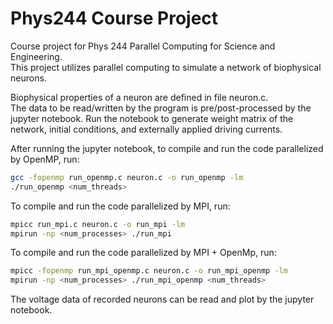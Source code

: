 # Phys244 Course Project
Course project for Phys 244 Parallel Computing for Science and Engineering.  
This project utilizes parallel computing to simulate a network of biophysical neurons.  

Biophysical properties of a neuron are defined in file neuron.c.  
The data to be read/written by the program is pre/post-processed by the jupyter notebook. Run the notebook to generate weight matrix of the network, initial conditions, and externally applied driving currents.  

After running the jupyter notebook, to compile and run the code parallelized by OpenMP, run: 
``` bash
gcc -fopenmp run_openmp.c neuron.c -o run_openmp -lm
./run_openmp <num_threads>
```

To compile and run the code parallelized by MPI, run:
```bash
mpicc run_mpi.c neuron.c -o run_mpi -lm
mpirun -np <num_processes> ./run_mpi
```

To compile and run the code parallelized by MPI + OpenMp, run:
```bash
mpicc -fopenmp run_mpi_openmp.c neuron.c -o run_mpi_openmp -lm
mpirun -np <num_processes> ./run_mpi_openmp <num_threads>
```

The voltage data of recorded neurons can be read and plot by the jupyter notebook. 
